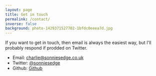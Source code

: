 ```yaml
---
layout: page
title: Get in touch
permalink: /contact/
inverse: false
background: photo-1429371527702-1bfdc0eeea7d.jpg
---
```


If you want to get in touch, then email is always the easiest way, but I'll probably respond if prodded on Twitter.

- Email: [charlie@sonniesedge.co.uk](mailto:charlie@sonniesedge.co.uk)
- Twitter: [@sonniesedge](https://twitter.com/sonniesedge)
- Github: [Github](https://github.com/sonniesedge)


